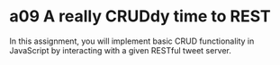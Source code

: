 # a09 A really CRUDdy time to REST

In this assignment, you will implement basic CRUD functionality in JavaScript by interacting with a given RESTful tweet server.
